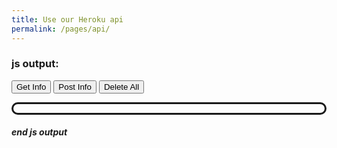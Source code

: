 ```yaml
---
title: Use our Heroku api
permalink: /pages/api/
---
```

<style>
    #javascriptOutput
    {
        border-radius: 20px; 
        border-style: solid; 
        padding: 7px; 
        border-color: white"
    }
    p
    {
        color: #7979ab;
    }
</style>
<script>
    $("#javascriptOutput").after("I wrote this with Javascript")


    async function sendGetRequest(){
        var response = await fetch("https://passapiproject.herokuapp.com/api/v1/Uptime",{
            headers:{ "Access-Control-Allow-Origin": "https://passapiproject.herokuapp.com" }
        });
        var myjson = await response.json();
        $("#javascriptOutput").empty();
        myjson.forEach((item) => {
            $("#javascriptOutput").append("<p>State: " + item.state + " StartTime: " + item.startTime + "</p>")
        });
        $("#javascriptOutput").after(myjson)
    }
    async function sendPostRequest(){
        debugger
        
        var response = await fetch("https://passapiproject.herokuapp.com/api/v1/Uptime",{
            headers:
            {
                "Access-Control-Allow-Origin": "https://passapiproject.herokuapp.com",
                'Content-Type': 'application/json'
            },
            method: "post",
            body:
            {
                "Id": 54000,
                "State": "From Jekyll"
            }
        });
    }
    async function sendDeleteRequest(){
        var response = await fetch("https://passapiproject.herokuapp.com/api/v1/Uptime",{
            headers:{ "Access-Control-Allow-Origin": "https://passapiproject.herokuapp.com" },
            method: "delete"
        });
    }
</script>

### js output:
<button  onClick="sendGetRequest()">Get Info</button>
<button  onClick="sendPostRequest()">Post Info</button>
<button  onClick="sendDeleteRequest()">Delete All</button>
<div id="javascriptOutput"></div>


##### end js output
